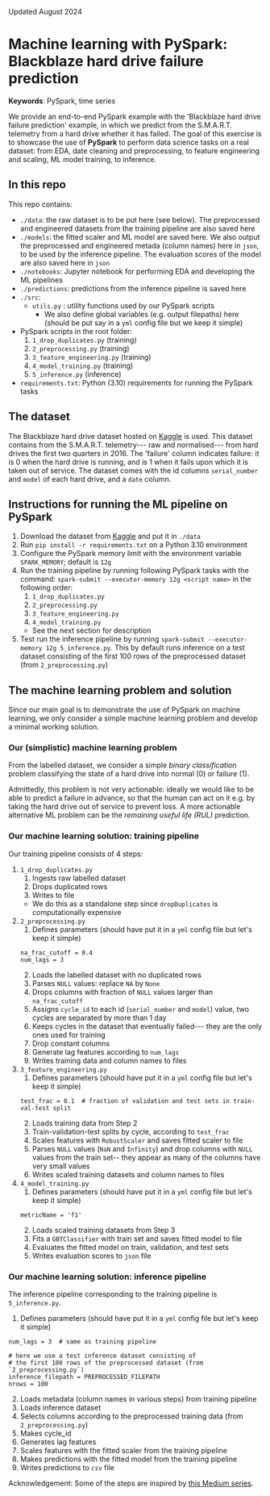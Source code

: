 Updated August 2024

# Machine learning with PySpark: Blackblaze hard drive failure prediction

**Keywords**: PySpark, time series

We provide an end-to-end PySpark example with the 'Blackblaze hard drive failure prediction' example, in which we predict from the S.M.A.R.T. telemetry from a hard drive whether it has failed. The goal of this exercise is to showcase the use of **PySpark** to perform data science tasks on a real dataset: from EDA, date cleaning and preprocessing, to feature engineering and scaling, ML model training, to inference.

## In this repo
This repo contains:
- `./data`: the raw dataset is to be put here (see below). The preprocessed and engineered datasets from the training pipeline are also saved here
- `./models`: the fitted scaler and ML model are saved here. We also output the preprocessed and engineered metada (column names) here in `json`, to be used by the inference pipeline. The evaluation scores of the model are also saved here in `json`
- `./notebooks`: Jupyter notebook for performing EDA and developing the ML pipelines
- `./predictions`: predictions from the inference pipeline is saved here
- `./src`:
  - `utils.py` : utility functions used by our PySpark scripts
    - We also define global variables (e.g. output filepaths) here (should be put say in a `yml` config file but we keep it simple)
- PySpark scripts in the root folder:
   1. `1_drop_duplicates.py`  (training)
   2. `2_preprocessing.py`  (training)
   3. `3_feature_engineering.py`  (training)
   4. `4_model_training.py`  (training)
   5. `5_inference.py`  (inference)
- `requirements.txt`: Python (3.10) requirements for running the PySpark tasks


## The dataset
The Blackblaze hard drive dataset hosted on [Kaggle](https://www.kaggle.com/datasets/backblaze/hard-drive-test-data/data) is used. This dataset contains from the S.M.A.R.T. telemetry--- raw and normalised--- from hard drives the first two quarters in 2016. The 'failure' column indicates failure: it is 0 when the hard drive is running, and is 1 when it fails upon which it is taken out of service. The dataset comes with the id columns `serial_number` and `model` of each hard drive, and a `date` column.

## Instructions for running the ML pipeline on PySpark

1. Download the dataset from [Kaggle](https://www.kaggle.com/datasets/backblaze/hard-drive-test-data/data) and put it in `./data`
2. Run `pip install -r requirements.txt` on a Python 3.10 environment
3. Configure the PySpark memory limit with the environment variable `SPARK_MEMORY`; default is `12g`
4. Run the training pipeline by running following PySpark tasks with the command: `spark-submit --executor-memory 12g <script name>` in the following order:
   1. `1_drop_duplicates.py`
   2. `2_preprocessing.py`
   3. `3_feature_engineering.py`
   4. `4_model_training.py`
   - See the next section for description 
5. Test run the inference pipeline by running `spark-submit --executor-memory 12g 5_inference.py`. This by default runs inference on a test dataset consisting of the first 100 rows of the preprocessed dataset (from `2_preprocessing.py`)

## The machine learning problem and solution

Since our main goal is to demonstrate the use of PySpark on machine learning, we only consider a simple machine learning problem and develop a minimal working solution.

### Our (simplistic) machine learning problem
From the labelled dataset, we consider a simple *binary classification* problem classifying the state of a hard drive into normal (0) or failure (1).

Admittedly, this problem is not very actionable: ideally we would like to be able to predict a failure in advance, so that the human can act on it e.g. by taking the hard drive out of service to prevent loss. A more actionable alternative ML problem can be the *remaining useful life (RUL)* prediction.

### Our machine learning solution: training pipeline
Our training pipeline consists of 4 steps:
   1. `1_drop_duplicates.py`
      1.  Ingests raw labelled dataset
      2.  Drops duplicated rows
      3.  Writes to file
      - We do this as a standalone step since `dropDuplicates` is computationally expensive
   2. `2_preprocessing.py`
      1. Defines parameters (should have put it in a `yml` config file but let's keep it simple)
      ```
      na_frac_cutoff = 0.4
      num_lags = 3
      ```
      2. Loads the labelled dataset with no duplicated rows
      3. Parses `NULL` values: replace `NA` by `None`
      4. Drops columns with fraction of `NULL` values larger than `na_frac_cutoff`
      5. Assigns `cycle_id` to each id (`serial_number` and `model`) value, two cycles are separated by more than 1 day
      6. Keeps cycles in the dataset that eventually failed--- they are the only ones used for training
      7. Drop constant columns
      8. Generate lag features according to `num_lags`
      9. Writes training data and column names to files
   3. `3_feature_engineering.py`
      1. Defines parameters (should have put it in a `yml` config file but let's keep it simple)
      ```
      test_frac = 0.1  # fraction of validation and test sets in train-val-test split
      ```
      2. Loads training data from Step 2
      3. Train-validation-test splits by cycle, according to `test_frac`
      4. Scales features with `RobustScaler` and saves fitted scaler to file
      5. Parses  `NULL` values (`NaN` and `Infinity`) and drop columns with `NULL` values from the train set-- they appear as many of the columns have very small values
      6. Writes scaled training datasets and column names to files
   4. `4_model_training.py`
      1. Defines parameters (should have put it in a `yml` config file but let's keep it simple)
      ```
      metricName = 'f1'
      ```
      2. Loads scaled training datasets from Step 3
      3. Fits a `GBTClassifier` with train set and saves fitted model to file
      4. Evaluates the fitted model on train, validation, and test sets
      5. Writes evaluation scores to `json` file

### Our machine learning solution: inference pipeline
The inference pipeline corresponding to the training pipeline is `5_inference.py`.
1. Defines parameters (should have put it in a `yml` config file but let's keep it simple)
```
num_lags = 3  # same as training pipeline

# here we use a test inference dataset consisting of
# the first 100 rows of the preprocessed dataset (from `2_preprocessing.py`)
inference_filepath = PREPROCESSED_FILEPATH
nrows = 100
```
2. Loads metadata (column names in various steps) from training pipeline
3. Loads inference dataset
4. Selects columns according to the preprocessed training data (from `2_preprocessing.py`)
5. Makes cycle_id
6. Generates lag features
7. Scales features with the fitted scaler from the training pipeline
8. Makes predictions with the fitted model from the training pipeline
9. Writes predictions to `csv` file


Acknowledgement: Some of the steps are inspired by [this Medium series](https://medium.com/geekculture/a-complete-solution-to-the-backbaze-com-kaggle-problem-cf1fab1af529).

